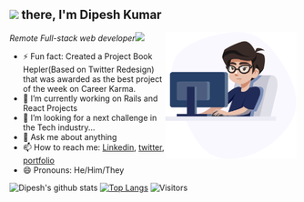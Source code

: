 <h2><img src="https://media.giphy.com/media/26Fxy3Iz1ari8oytO/giphy.gif" width="70"> there, I'm Dipesh Kumar</h2>
<img align='right' src="banner-image.png" width="230">
<p><em>Remote Full-stack web developer</em><img src="https://media.giphy.com/media/XGma2iRIHTKkwqRkFl/giphy.gif" width="50"></p>

<!-- [![Linkedin Badge](https://img.shields.io/badge/-Dipesh%20Kumar-blue?style=flat-square&logo=Linkedin&logoColor=white&link=https://www.linkedin.com/in/dipeshtwis/)](https://www.linkedin.com/in/dipeshtwis/)
[![Twitter Badge](https://img.shields.io/badge/-@97deepeshkumar-1ca0f1?style=flat-square&labelColor=1ca0f1&logo=twitter&logoColor=white&link=https://twitter.com/97deepeshkumar)](https://twitter.com/97deepeshkumar) -->
<!--
**Dipeshtwis/Dipeshtwis** is a ✨ _special_ ✨ repository because its `README.md` (this file) appears on your GitHub profile.
-->

- ⚡ Fun fact: Created a Project Book Hepler(Based on Twitter Redesign) that was awarded as the best project of the week on Career Karma.
- 🔭 I’m currently working on Rails and React Projects
- 🤔 I’m looking for a next challenge in the Tech industry...
- 💬 Ask me about anything
- 📫 How to reach me:  [Linkedin](https://www.linkedin.com/in/dipeshtwis), [twitter](https://twitter.com/97deepeshkumar), [portfolio](https://deeptwist.tk)
- 😄 Pronouns: He/Him/They



![Dipesh's github stats](https://github-readme-stats.vercel.app/api?username=Dipeshtwis&hide=["issues"]&show_icons=true) [![Top Langs](https://github-readme-stats.vercel.app/api/top-langs/?username=Dipeshtwis&show_icons=true&theme=dark&layout=compact&hide_title=true)](https://github.com/Dipeshtwis) ![Visitors](https://profile-counter.glitch.me/%7BDipeshtwis%7D/count.svg)
